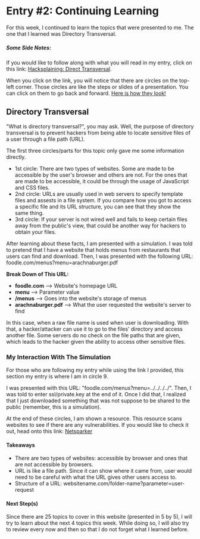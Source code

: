 # Entry #2: Continuing Learning  
For this week, I continued to learn the topics that were presented to me. The one that I learned was Directory Transversal. 

##### Some Side Notes: 
If you would like to follow along with what you will read in my entry, click on this link: [Hacksplaining: Direct Transversal](https://www.hacksplaining.com/exercises/directory-traversal). 

When you click on the link, you will notice that there are circles on the top-left corner. Those circles are like the steps or slides of a presentation. You can click on them to go back and forward. [Here is how they look!](../images/meaning-of-circles.lnk)

## Directory Transversal
"What is directory transversal?", you may ask. Well, the purpose of directory transversal is to prevent hackers from being able to locate sensitive files of a user through a file path (URL).  

The first three circles/parts for this topic only gave me some information directly. 
* 1st circle: There are two types of websites. Some are made to be accessible by the user's browser and others are not. For the ones that are made to be accessible, it could be through the usage of JavaScript and CSS files. 
* 2nd circle: URLs are usually used in web servers to specify template files and assests in a file system. If you compare how you got to access a specific file and its URL structure, you can see that they show the same thing.  
* 3rd circle: If your server is not wired well and fails to keep certain files away from the public's view, that could be another way for hackers to obtain your files. 

After learning about these facts, I am presented with a simulation. I was told to pretend that I have a website that holds menus from restaurants that users can find and download. Then, I was presented with the following URL: foodle.com/menus?menu=arachnaburger.pdf 

**Break Down of This URL:** 
* **foodle.com** --> Website's homepage URL 
* **menu** --> Parameter value  
* **/menus** --> Goes into the website's storage of menus  
* **arachnaburger.pdf** --> What the user requested the website's server to find 

In this case, when a raw file name is used when user is downloading. With that, a hacker/attacker can use it to go to the files' directory and access another file. Some servers do no check on the file paths that are given, which leads to the hacker given the ability to access other sensitive files. 

### My Interaction With The Simulation 
For those who are following my entry while using the link I provided, this section my entry is where I am in circle 9. 

I was presented with this URL: "foodle.com/menus?menu=../../../../". Then, I was told to enter ssl/private.key at the end of it. Once I did that, I realized that I just downloaded something that was not suppose to be shared to the public (remember, this is a simulation). 

At the end of these circles, I am shown a resource. This resource scans websites to see if there are any vulnerabilities. If you would like to check it out, head onto this link: [Netsparker](https://www.netsparker.com/netsparker-web-application-security-scanner/dead-accurate-automated-web-vulnerability-scanner/?utm_source=hacksplaining.com&&utm_content=is+website+vulnerable+lesson&utm_medium=banner&utm_campaign=nc+advert)   

#### Takeaways 
* There are two types of websites: accessible by browser and ones that are not accessible by browsers. 
* URL is like a file path. Since it can show where it came from, user would need to be careful with what the URL gives other users access to. 
* Structure of a URL: websitename.com/folder-name?parameter=user-request 

#### Next Step(s)
Since there are 25 topics to cover in this website (presented in 5 by 5), I will try to learn about the next 4 topics this week. While doing so, I will also try to review every now and then so that I do not forget what I learned before.  


